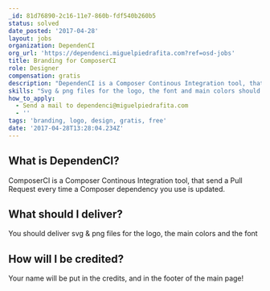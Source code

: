 ```yaml
---
_id: 81d76890-2c16-11e7-860b-fdf540b260b5
status: solved
date_posted: '2017-04-28'
layout: jobs
organization: DependenCI
org_url: 'https://dependenci.miguelpiedrafita.com?ref=osd-jobs'
title: Branding for ComposerCI
role: Designer
compensation: gratis
description: "DependenCI is a Composer Continous Integration tool, that send a Pull Request every time a Composer dependency you use is updated."
skills: "Svg & png files for the logo, the font and main colors should be delivered."
how_to_apply:
  - Send a mail to dependenci@miguelpiedrafita.com
  - ''
tags: 'branding, logo, design, gratis, free'
date: '2017-04-28T13:28:04.234Z'
---
```


## What is DependenCI?

ComposerCI is a Composer Continous Integration tool, that send a Pull Request every time a Composer dependency you use is updated.

## What should I deliver?

You should deliver svg & png files for the logo, the main colors and the font

## How will I be credited?

Your name will be put in the credits, and in the footer of the main page!

